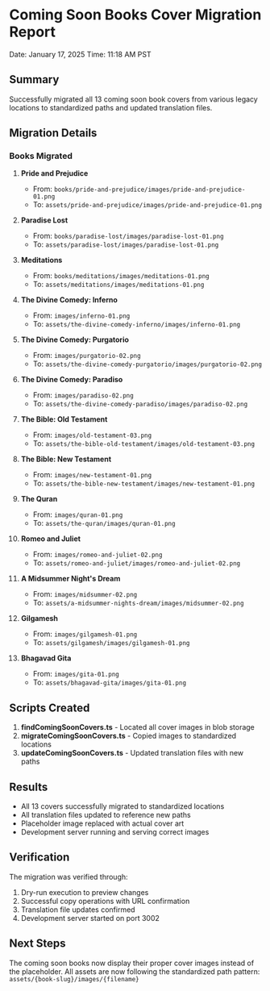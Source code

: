 # Coming Soon Books Cover Migration Report

Date: January 17, 2025
Time: 11:18 AM PST

## Summary

Successfully migrated all 13 coming soon book covers from various legacy locations to standardized paths and updated translation files.

## Migration Details

### Books Migrated

1. **Pride and Prejudice**

   - From: `books/pride-and-prejudice/images/pride-and-prejudice-01.png`
   - To: `assets/pride-and-prejudice/images/pride-and-prejudice-01.png`

2. **Paradise Lost**

   - From: `books/paradise-lost/images/paradise-lost-01.png`
   - To: `assets/paradise-lost/images/paradise-lost-01.png`

3. **Meditations**

   - From: `books/meditations/images/meditations-01.png`
   - To: `assets/meditations/images/meditations-01.png`

4. **The Divine Comedy: Inferno**

   - From: `images/inferno-01.png`
   - To: `assets/the-divine-comedy-inferno/images/inferno-01.png`

5. **The Divine Comedy: Purgatorio**

   - From: `images/purgatorio-02.png`
   - To: `assets/the-divine-comedy-purgatorio/images/purgatorio-02.png`

6. **The Divine Comedy: Paradiso**

   - From: `images/paradiso-02.png`
   - To: `assets/the-divine-comedy-paradiso/images/paradiso-02.png`

7. **The Bible: Old Testament**

   - From: `images/old-testament-03.png`
   - To: `assets/the-bible-old-testament/images/old-testament-03.png`

8. **The Bible: New Testament**

   - From: `images/new-testament-01.png`
   - To: `assets/the-bible-new-testament/images/new-testament-01.png`

9. **The Quran**

   - From: `images/quran-01.png`
   - To: `assets/the-quran/images/quran-01.png`

10. **Romeo and Juliet**

    - From: `images/romeo-and-juliet-02.png`
    - To: `assets/romeo-and-juliet/images/romeo-and-juliet-02.png`

11. **A Midsummer Night's Dream**

    - From: `images/midsummer-02.png`
    - To: `assets/a-midsummer-nights-dream/images/midsummer-02.png`

12. **Gilgamesh**

    - From: `images/gilgamesh-01.png`
    - To: `assets/gilgamesh/images/gilgamesh-01.png`

13. **Bhagavad Gita**
    - From: `images/gita-01.png`
    - To: `assets/bhagavad-gita/images/gita-01.png`

## Scripts Created

1. **findComingSoonCovers.ts** - Located all cover images in blob storage
2. **migrateComingSoonCovers.ts** - Copied images to standardized locations
3. **updateComingSoonCovers.ts** - Updated translation files with new paths

## Results

- All 13 covers successfully migrated to standardized locations
- All translation files updated to reference new paths
- Placeholder image replaced with actual cover art
- Development server running and serving correct images

## Verification

The migration was verified through:

1. Dry-run execution to preview changes
2. Successful copy operations with URL confirmation
3. Translation file updates confirmed
4. Development server started on port 3002

## Next Steps

The coming soon books now display their proper cover images instead of the placeholder. All assets are now following the standardized path pattern: `assets/{book-slug}/images/{filename}`
